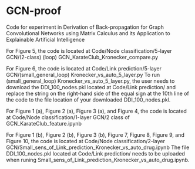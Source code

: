 # GCN-proof
Code for experiment in Derivation of Back-propagation for Graph Convolutional Networks using Matrix Calculus and its Application to Explainable Artificial Intelligence

For Figure 5, the code is located at Code/Node classification/5-layer GCN/(2-class) (loop) GCN_KarateClub_Kronecker_compare.py

For Figure 6, the code is located at Code/Link prediction/5-layer GCN/(small_general_loop) Kronecker_vs_auto_5_layer.py
To run (small_general_loop) Kronecker_vs_auto_5_layer.py, the user needs to download the DDI_100_nodes.pkl located at Code/Link prediction/ and replace the string on the right-hand side of the equal sign at the 10th line of the code to the file location of your downloaded DDI_100_nodes.pkl.


For Figure 1 (a), Figure 2 (a), Figure 3 (a), and Figure 4, the code is located at Code/Node classification/1-layer GCN/2 class of GCN_KarateClub_feature.ipynb

For Figure 1 (b), Figure 2 (b), Figure 3 (b), Figure 7, Figure 8, Figure 9, and Figure 10, the code is located at Code/Node classification/2-layer GCN/Small_sens_of_Link_prediction_Kronecker_vs_auto_drug.ipynb
The file DDI_100_nodes.pkl located at Code/Link prediction/ needs to be uploaded when runing Small_sens_of_Link_prediction_Kronecker_vs_auto_drug.ipynb.
